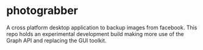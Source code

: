 photograbber
============
A cross platform desktop application to backup images from facebook.  This repo holds an experimental development build making more use of the Graph API and replacing the GUI toolkit.
